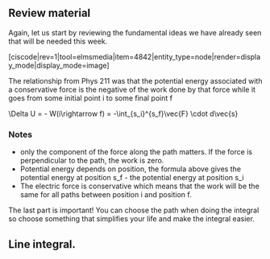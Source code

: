 ## Review material

Again, let us start by reviewing the fundamental ideas we have already seen that will be needed this week. 



[ciscode|rev=1|tool=elmsmedia|item=4842|entity_type=node|render=display_mode|display_mode=image]

The relationship from Phys 211 was that the potential energy associated with a conservative force is the negative of the work done by that force while it goes from some initial point i to some final point f

<lrn-math> \Delta U = - W(i\rightarrow f) = -\int_{s_i}^{s_f}\vec{F} \cdot d\vec{s} </lrn-math>

### Notes

* only the component of the force along the path matters. If the force is perpendicular to the path, the work is zero. 
* Potential energy depends on position, the formula above gives the potential energy at position <lrn-math>s_f </lrn-math> - the potential energy at position <lrn-math> s_i </lrn-math>
* The electric force is conservative which means that the work will be the same for all paths between position i and position f. 

<lrndesign-sidenote label="Instructor Note" icon="bookmark" bg-color="#c2e5f2">
The last part is important! You can choose the path when doing the integral so choose something that simplifies your life and make the integral easier. 
</lrndesign-sidenote>

## Line integral. 